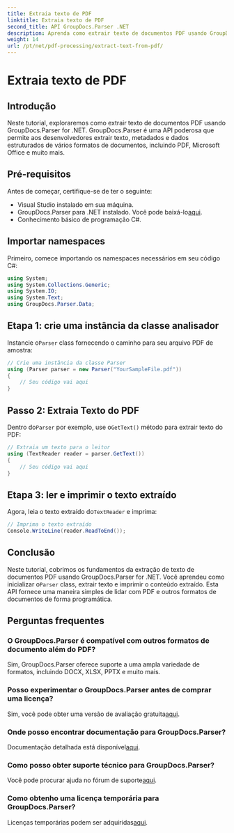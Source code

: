 ```yaml
---
title: Extraia texto de PDF
linktitle: Extraia texto de PDF
second_title: API GroupDocs.Parser .NET
description: Aprenda como extrair texto de documentos PDF usando GroupDocs.Parser for .NET. Tutorial passo a passo para desenvolvedores.
weight: 14
url: /pt/net/pdf-processing/extract-text-from-pdf/
---
```


# Extraia texto de PDF

## Introdução
Neste tutorial, exploraremos como extrair texto de documentos PDF usando GroupDocs.Parser for .NET. GroupDocs.Parser é uma API poderosa que permite aos desenvolvedores extrair texto, metadados e dados estruturados de vários formatos de documentos, incluindo PDF, Microsoft Office e muito mais.
## Pré-requisitos
Antes de começar, certifique-se de ter o seguinte:
- Visual Studio instalado em sua máquina.
-  GroupDocs.Parser para .NET instalado. Você pode baixá-lo[aqui](https://releases.groupdocs.com/parser/net/).
- Conhecimento básico de programação C#.

## Importar namespaces
Primeiro, comece importando os namespaces necessários em seu código C#:
```csharp
using System;
using System.Collections.Generic;
using System.IO;
using System.Text;
using GroupDocs.Parser.Data;
```
## Etapa 1: crie uma instância da classe analisador
 Instancie o`Parser` class fornecendo o caminho para seu arquivo PDF de amostra:
```csharp
// Crie uma instância da classe Parser
using (Parser parser = new Parser("YourSampleFile.pdf"))
{
    // Seu código vai aqui
}
```
## Passo 2: Extraia Texto do PDF
 Dentro do`Parser` por exemplo, use o`GetText()` método para extrair texto do PDF:
```csharp
// Extraia um texto para o leitor
using (TextReader reader = parser.GetText())
{
    // Seu código vai aqui
}
```
## Etapa 3: ler e imprimir o texto extraído
 Agora, leia o texto extraído do`TextReader` e imprima:
```csharp
// Imprima o texto extraído
Console.WriteLine(reader.ReadToEnd());
```

## Conclusão
 Neste tutorial, cobrimos os fundamentos da extração de texto de documentos PDF usando GroupDocs.Parser for .NET. Você aprendeu como inicializar o`Parser` class, extrair texto e imprimir o conteúdo extraído. Esta API fornece uma maneira simples de lidar com PDF e outros formatos de documentos de forma programática.

## Perguntas frequentes
### O GroupDocs.Parser é compatível com outros formatos de documento além do PDF?
Sim, GroupDocs.Parser oferece suporte a uma ampla variedade de formatos, incluindo DOCX, XLSX, PPTX e muito mais.
### Posso experimentar o GroupDocs.Parser antes de comprar uma licença?
 Sim, você pode obter uma versão de avaliação gratuita[aqui](https://releases.groupdocs.com/).
### Onde posso encontrar documentação para GroupDocs.Parser?
 Documentação detalhada está disponível[aqui](https://tutorials.groupdocs.com/parser/net/).
### Como posso obter suporte técnico para GroupDocs.Parser?
 Você pode procurar ajuda no fórum de suporte[aqui](https://forum.groupdocs.com/c/parser/17).
### Como obtenho uma licença temporária para GroupDocs.Parser?
 Licenças temporárias podem ser adquiridas[aqui](https://purchase.groupdocs.com/temporary-license/).